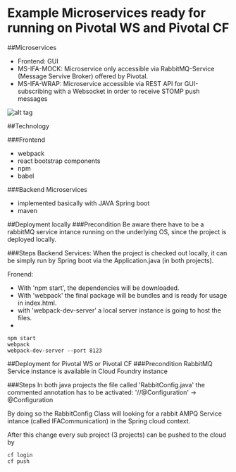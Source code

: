 # Example Microservices ready for running on Pivotal WS and Pivotal CF

##Microservices
- Frontend: GUI
- MS-IFA-MOCK: Microservice only accessible via RabbitMQ-Service (Message Servive Broker) offered by Pivotal.
- MS-IFA-WRAP: Microservice accessible via REST API for GUI-subscribing with a Websocket in order to receive STOMP push messages

![alt tag](https://raw.githubusercontent.com/larswillrich/OrderMgmt/master/Architecture.png)

##Technology

###Frontend
- webpack
- react bootstrap components
- npm
- babel

###Backend Microservices
- implemented basically with JAVA Spring boot
- maven


##Deployment locally
###Precondition
Be aware there have to be a rabbitMQ service intance running on the underlying OS, since the project is deployed locally.

###Steps
Backend Services: When the project is checked out locally, it can be simply run by Spring boot via the Application.java (in both projects).

Fronend: 
- With 'npm start', the dependencies will be downloaded. 
- With 'webpack' the final package will be bundles and is ready for usage in index.html.
- with 'webpack-dev-server' a local server instance is going to host the files.
- 
```
npm start
webpack
webpack-dev-server --port 8123
```

##Deployment for Pivotal WS or Pivotal CF
###Precondition
RabbitMQ Service instance is available in Cloud Foundry instance

###Steps
In both java projects the file called 'RabbitConfig.java' the commented annotation has to be activated:
'//@Configuration' -> @Configuration

By doing so the RabbitConfig Class will looking for a rabbit AMPQ Service intance (called IFACommunication) in the Spring cloud context.

After this change every sub project (3 projects) can be pushed to the cloud by
```
cf login
cf push
```
